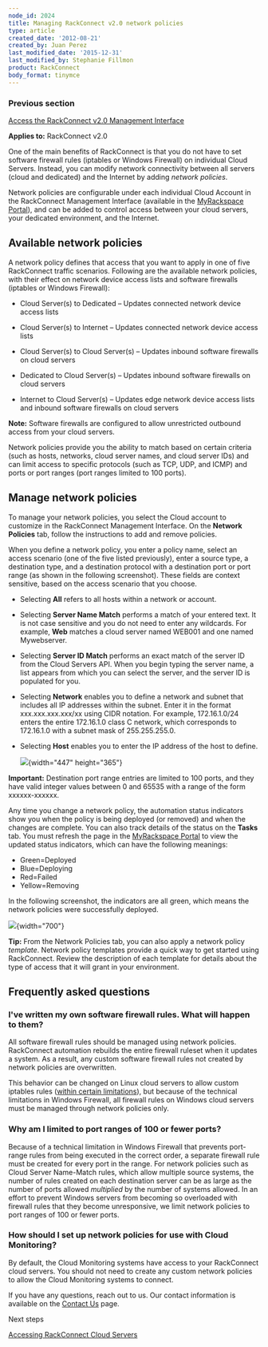 ```yaml
---
node_id: 2024
title: Managing RackConnect v2.0 network policies
type: article
created_date: '2012-08-21'
created_by: Juan Perez
last_modified_date: '2015-12-31'
last_modified_by: Stephanie Fillmon
product: RackConnect
body_format: tinymce
---
```


### Previous section

[Access the RackConnect v2.0 Management
Interface](/howto/access-the-rackconnect-management-interface)

**Applies to:** RackConnect v2.0

One of the main benefits of RackConnect is that you do not have to set
software firewall rules (iptables or Windows Firewall) on individual
Cloud Servers. Instead, you can modify network connectivity between all
servers (cloud and dedicated) and the Internet by adding *network
policies*.

Network policies are configurable under each individual Cloud Account in
the RackConnect Management Interface (available in the [MyRackspace
Portal](https://my.rackspace.com/)), and can be added to control access
between your cloud servers, your dedicated environment, and the
Internet.

Available network policies
--------------------------

A network policy defines that access that you want to apply in one of
five RackConnect traffic scenarios. Following are the available network
policies, with their effect on network device access lists and software
firewalls (iptables or Windows Firewall):

-   Cloud Server(s) to Dedicated &ndash; Updates connected network device
    access lists

-   Cloud Server(s) to Internet &ndash; Updates connected network device
    access lists

-   Cloud Server(s) to Cloud Server(s) &ndash; Updates inbound software
    firewalls on cloud servers

-   Dedicated to Cloud Server(s) &ndash; Updates inbound software firewalls on
    cloud servers

-   Internet to Cloud Server(s) &ndash; Updates edge network device access
    lists and inbound software firewalls on cloud servers

**Note:** Software firewalls are configured to allow unrestricted
outbound access from your cloud servers.

Network policies provide you the ability to match based on certain
criteria (such as hosts, networks, cloud server names, and cloud server
IDs) and can limit access to specific protocols (such as TCP, UDP, and
ICMP) and ports or port ranges (port ranges limited to 100 ports).

Manage network policies
-----------------------

To manage your network policies, you select the Cloud account to
customize in the RackConnect Management Interface. On the **Network
Policies** tab, follow the instructions to add and remove policies.

When you define a network policy, you enter a policy name, select an
access scenario (one of the five listed previously), enter a source
type, a destination type, and a destination protocol with a destination
port or port range (as shown in the following screenshot). These fields
are context sensitive, based on the access scenario that you choose.

-   Selecting **All** refers to all hosts within a network or account.

-   Selecting **Server Name Match** performs a match of your
    entered text. It is not case sensitive and you do not need to enter
    any wildcards. For example, **Web** matches a cloud server named
    WEB001 and one named Mywebserver.

-   Selecting **Server ID Match** performs an exact match of the server
    ID from the Cloud Servers API. When you begin typing the server
    name, a list appears from which you can select the server, and the
    server ID is populated for you.

-   Selecting **Network** enables you to define a network and subnet
    that includes all IP addresses within the subnet. Enter it in the
    format xxx.xxx.xxx.xxx/xx using CIDR notation. For example,
    172.16.1.0/24 enters the entire 172.16.1.0 class C network, which
    corresponds to 172.16.1.0 with a subnet mask of 255.255.255.0.

-   Selecting **Host** enables you to enter the IP address of the host
    to define.

    ![](https://8026b2e3760e2433679c-fffceaebb8c6ee053c935e8915a3fbe7.ssl.cf2.rackcdn.com/field/image/SampleNP.png){width="447"
    height="365"}

**Important:** Destination port range entries are limited to 100 ports,
and they have valid integer values between 0 and 65535 with a range of
the form xxxxxx-xxxxxx.

Any time you change a network policy, the automation status indicators
show you when the policy is being deployed (or removed) and when the
changes are complete. You can also track details of the status on the
**Tasks** tab. You must refresh the page in the [MyRackspace
Portal](https://my.rackspace.com/) to view the updated status
indicators, which can have the following meanings:

-   Green=Deployed
-   Blue=Deploying
-   Red=Failed
-   Yellow=Removing

In the following screenshot, the indicators are all green, which means
the network policies were successfully deployed.

![](https://8026b2e3760e2433679c-fffceaebb8c6ee053c935e8915a3fbe7.ssl.cf2.rackcdn.com/field/image/Status.Indicator.png){width="700"}

**Tip:** From the Network Policies tab, you can also apply a network
policy *template*. Network policy templates provide a quick way to get
started using RackConnect. Review the description of each template for
details about the type of access that it will grant in your environment.

Frequently asked questions
--------------------------

### I've written my own software firewall rules. What will happen to them?

All software firewall rules should be managed using network policies.
RackConnect automation rebuilds the entire firewall ruleset when it
updates a system. As a result, any custom software firewall rules not
created by network policies are overwritten.

This behavior can be changed on Linux cloud servers to allow custom
iptables rules ([within certain
limitations](/howto/how-to-prevent-rackconnect-from-overwriting-custom-iptables-rules-on-linux-cloud-servers)),
but because of the technical limitations in Windows Firewall, all
firewall rules on Windows cloud servers must be managed through network
policies only.

### Why am I limited to port ranges of 100 or fewer ports?

Because of a technical limitation in Windows Firewall that prevents
port-range rules from being executed in the correct order, a separate
firewall rule must be created for every port in the range. For network
policies such as Cloud Server Name-Match rules, which allow multiple
source systems, the number of rules created on each destination server
can be as large as the number of ports allowed *multiplied* by the
number of systems allowed. In an effort to prevent Windows servers from
becoming so overloaded with firewall rules that they become
unresponsive, we limit network policies to port ranges of 100 or fewer
ports.

### How should I set up network policies for use with Cloud Monitoring?

By default, the Cloud Monitoring systems have access to your RackConnect
cloud servers. You should not need to create any custom network policies
to allow the Cloud Monitoring systems to connect.

If you have any questions, reach out to us. Our contact information is
available on the [Contact
Us](/howto/support) page.

Next steps

[Accessing RackConnect Cloud
Servers](/howto/accessing-rackconnect-cloud-servers)

